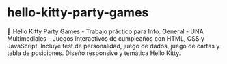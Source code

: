 # hello-kitty-party-games
🎉 Hello Kitty Party Games - Trabajo práctico para Info. General - UNA Multimediales - Juegos interactivos de cumpleaños con HTML, CSS y JavaScript. Incluye test de personalidad, juego de dados, juego de cartas y tabla de posiciones. Diseño responsive y temática Hello Kitty.

